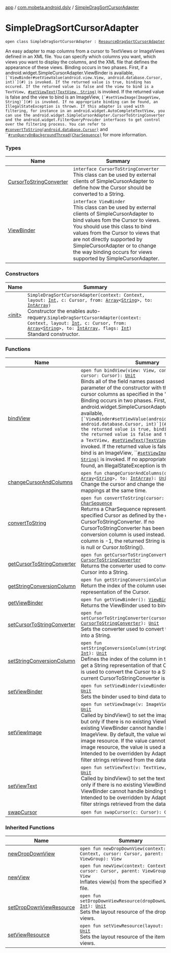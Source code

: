 [app](../../index.md) / [com.mobeta.android.dslv](../index.md) / [SimpleDragSortCursorAdapter](.)

# SimpleDragSortCursorAdapter

`open class SimpleDragSortCursorAdapter : `[`ResourceDragSortCursorAdapter`](../-resource-drag-sort-cursor-adapter/index.md)

An easy adapter to map columns from a cursor to TextViews or ImageViews defined in an XML file. You can specify which columns you want, which views you want to display the columns, and the XML file that defines the appearance of these views. Binding occurs in two phases. First, if a android.widget.SimpleCursorAdapter.ViewBinder is available, ``[`ViewBinder#setViewValue(android.view.View, android.database.Cursor, int)`](#) is invoked. If the returned value is true, binding has occured. If the returned value is false and the view to bind is a TextView, ``[`#setViewText(TextView, String)`](#) is invoked. If the returned value is false and the view to bind is an ImageView, ``[`#setViewImage(ImageView, String)`](#) is invoked. If no appropriate binding can be found, an IllegalStateException is thrown. If this adapter is used with filtering, for instance in an android.widget.AutoCompleteTextView, you can use the android.widget.SimpleCursorAdapter.CursorToStringConverter and the android.widget.FilterQueryProvider interfaces to get control over the filtering process. You can refer to ``[`#convertToString(android.database.Cursor)`](convert-to-string.md) and ``[`#runQueryOnBackgroundThread(CharSequence)`](#) for more information.

### Types

| Name | Summary |
|---|---|
| [CursorToStringConverter](-cursor-to-string-converter/index.md) | `interface CursorToStringConverter`<br>This class can be used by external clients of SimpleCursorAdapter to define how the Cursor should be converted to a String. |
| [ViewBinder](-view-binder/index.md) | `interface ViewBinder`<br>This class can be used by external clients of SimpleCursorAdapter to bind values fom the Cursor to views. You should use this class to bind values from the Cursor to views that are not directly supported by SimpleCursorAdapter or to change the way binding occurs for views supported by SimpleCursorAdapter. |

### Constructors

| Name | Summary |
|---|---|
| [&lt;init&gt;](-init-.md) | `SimpleDragSortCursorAdapter(context: Context, layout: `[`Int`](https://kotlinlang.org/api/latest/jvm/stdlib/kotlin/-int/index.html)`, c: Cursor, from: `[`Array`](https://kotlinlang.org/api/latest/jvm/stdlib/kotlin/-array/index.html)`<`[`String`](https://kotlinlang.org/api/latest/jvm/stdlib/kotlin/-string/index.html)`>, to: `[`IntArray`](https://kotlinlang.org/api/latest/jvm/stdlib/kotlin/-int-array/index.html)`)`<br>Constructor the enables auto-requery.`SimpleDragSortCursorAdapter(context: Context, layout: `[`Int`](https://kotlinlang.org/api/latest/jvm/stdlib/kotlin/-int/index.html)`, c: Cursor, from: `[`Array`](https://kotlinlang.org/api/latest/jvm/stdlib/kotlin/-array/index.html)`<`[`String`](https://kotlinlang.org/api/latest/jvm/stdlib/kotlin/-string/index.html)`>, to: `[`IntArray`](https://kotlinlang.org/api/latest/jvm/stdlib/kotlin/-int-array/index.html)`, flags: `[`Int`](https://kotlinlang.org/api/latest/jvm/stdlib/kotlin/-int/index.html)`)`<br>Standard constructor. |

### Functions

| Name | Summary |
|---|---|
| [bindView](bind-view.md) | `open fun bindView(view: View, context: Context, cursor: Cursor): `[`Unit`](https://kotlinlang.org/api/latest/jvm/stdlib/kotlin/-unit/index.html)<br>Binds all of the field names passed into the "to" parameter of the constructor with their corresponding cursor columns as specified in the "from" parameter. Binding occurs in two phases. First, if a android.widget.SimpleCursorAdapter.ViewBinder is available, ``[`ViewBinder#setViewValue(android.view.View, android.database.Cursor, int)`](#) is invoked. If the returned value is true, binding has occured. If the returned value is false and the view to bind is a TextView, ``[`#setViewText(TextView, String)`](#) is invoked. If the returned value is false and the view to bind is an ImageView, ``[`#setViewImage(ImageView, String)`](#) is invoked. If no appropriate binding can be found, an IllegalStateException is thrown. |
| [changeCursorAndColumns](change-cursor-and-columns.md) | `open fun changeCursorAndColumns(c: Cursor, from: `[`Array`](https://kotlinlang.org/api/latest/jvm/stdlib/kotlin/-array/index.html)`<`[`String`](https://kotlinlang.org/api/latest/jvm/stdlib/kotlin/-string/index.html)`>, to: `[`IntArray`](https://kotlinlang.org/api/latest/jvm/stdlib/kotlin/-int-array/index.html)`): `[`Unit`](https://kotlinlang.org/api/latest/jvm/stdlib/kotlin/-unit/index.html)<br>Change the cursor and change the column-to-view mappings at the same time. |
| [convertToString](convert-to-string.md) | `open fun convertToString(cursor: Cursor): `[`CharSequence`](https://kotlinlang.org/api/latest/jvm/stdlib/kotlin/-char-sequence/index.html)<br>Returns a CharSequence representation of the specified Cursor as defined by the current CursorToStringConverter. If no CursorToStringConverter has been set, the String conversion column is used instead. If the conversion column is -1, the returned String is empty if the cursor is null or Cursor.toString(). |
| [getCursorToStringConverter](get-cursor-to-string-converter.md) | `open fun getCursorToStringConverter(): `[`CursorToStringConverter`](-cursor-to-string-converter/index.md)<br>Returns the converter used to convert the filtering Cursor into a String. |
| [getStringConversionColumn](get-string-conversion-column.md) | `open fun getStringConversionColumn(): `[`Int`](https://kotlinlang.org/api/latest/jvm/stdlib/kotlin/-int/index.html)<br>Return the index of the column used to get a String representation of the Cursor. |
| [getViewBinder](get-view-binder.md) | `open fun getViewBinder(): `[`ViewBinder`](-view-binder/index.md)<br>Returns the ViewBinder used to bind data to views. |
| [setCursorToStringConverter](set-cursor-to-string-converter.md) | `open fun setCursorToStringConverter(cursorToStringConverter: `[`CursorToStringConverter`](-cursor-to-string-converter/index.md)`): `[`Unit`](https://kotlinlang.org/api/latest/jvm/stdlib/kotlin/-unit/index.html)<br>Sets the converter used to convert the filtering Cursor into a String. |
| [setStringConversionColumn](set-string-conversion-column.md) | `open fun setStringConversionColumn(stringConversionColumn: `[`Int`](https://kotlinlang.org/api/latest/jvm/stdlib/kotlin/-int/index.html)`): `[`Unit`](https://kotlinlang.org/api/latest/jvm/stdlib/kotlin/-unit/index.html)<br>Defines the index of the column in the Cursor used to get a String representation of that Cursor. The column is used to convert the Cursor to a String only when the current CursorToStringConverter is null. |
| [setViewBinder](set-view-binder.md) | `open fun setViewBinder(viewBinder: `[`ViewBinder`](-view-binder/index.md)`): `[`Unit`](https://kotlinlang.org/api/latest/jvm/stdlib/kotlin/-unit/index.html)<br>Sets the binder used to bind data to views. |
| [setViewImage](set-view-image.md) | `open fun setViewImage(v: ImageView, value: `[`String`](https://kotlinlang.org/api/latest/jvm/stdlib/kotlin/-string/index.html)`): `[`Unit`](https://kotlinlang.org/api/latest/jvm/stdlib/kotlin/-unit/index.html)<br>Called by bindView() to set the image for an ImageView but only if there is no existing ViewBinder or if the existing ViewBinder cannot handle binding to an ImageView. By default, the value will be treated as an image resource. If the value cannot be used as an image resource, the value is used as an image Uri. Intended to be overridden by Adapters that need to filter strings retrieved from the database. |
| [setViewText](set-view-text.md) | `open fun setViewText(v: TextView, text: `[`String`](https://kotlinlang.org/api/latest/jvm/stdlib/kotlin/-string/index.html)`): `[`Unit`](https://kotlinlang.org/api/latest/jvm/stdlib/kotlin/-unit/index.html)<br>Called by bindView() to set the text for a TextView but only if there is no existing ViewBinder or if the existing ViewBinder cannot handle binding to a TextView. Intended to be overridden by Adapters that need to filter strings retrieved from the database. |
| [swapCursor](swap-cursor.md) | `open fun swapCursor(c: Cursor): Cursor` |

### Inherited Functions

| Name | Summary |
|---|---|
| [newDropDownView](../-resource-drag-sort-cursor-adapter/new-drop-down-view.md) | `open fun newDropDownView(context: Context, cursor: Cursor, parent: ViewGroup): View` |
| [newView](../-resource-drag-sort-cursor-adapter/new-view.md) | `open fun newView(context: Context, cursor: Cursor, parent: ViewGroup): View`<br>Inflates view(s) from the specified XML file. |
| [setDropDownViewResource](../-resource-drag-sort-cursor-adapter/set-drop-down-view-resource.md) | `open fun setDropDownViewResource(dropDownLayout: `[`Int`](https://kotlinlang.org/api/latest/jvm/stdlib/kotlin/-int/index.html)`): `[`Unit`](https://kotlinlang.org/api/latest/jvm/stdlib/kotlin/-unit/index.html)<br>Sets the layout resource of the drop down views. |
| [setViewResource](../-resource-drag-sort-cursor-adapter/set-view-resource.md) | `open fun setViewResource(layout: `[`Int`](https://kotlinlang.org/api/latest/jvm/stdlib/kotlin/-int/index.html)`): `[`Unit`](https://kotlinlang.org/api/latest/jvm/stdlib/kotlin/-unit/index.html)<br>Sets the layout resource of the item views. |
